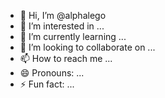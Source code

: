- 👋 Hi, I’m @alphalego
- 👀 I’m interested in ...
- 🌱 I’m currently learning ...
- 💞️ I’m looking to collaborate on ...
- 📫 How to reach me ...
- 😄 Pronouns: ...
- ⚡ Fun fact: ...

<!---
alphalego/alphalego is a ✨ special ✨ repository because its `README.md` (this file) appears on your GitHub profile.
You can click the Preview link to take a look at your changes.
--->
